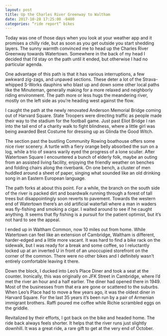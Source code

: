 ```yaml
---
layout: post
title: Up the Charles River Greenway to Waltham
date: 2017-10-28 17:25:00 -0400
categories: “ride report” bikes
---
```


Today was one of those days when you look at your weather app and it promises a chilly ride, but as soon as you get outside you start shedding layers. The sunny warmth convinced me to head up the Charles River Greenway towards Watertown. Somewhere in the back of my head I decided that I’d stay on the path until it ended, but otherwise I had no particular agenda.

One advantage of this path is that it has various interruptions, a few awkward zig-zags, and unpaved sections. These deter a lot of the Strava-whipped S-Works dauphins who blast up and down some other local paths like the Minuteman, generally making for a more relaxed and neighborly riding environment. The path more or less hugs the meandering river, mostly on the left side as you’re heading west against the flow.

I caught the path at the newly renovated Anderson Memorial Bridge coming out of Harvard Square. State Troopers were directing traffic as people made their way to the stadium for the football game. Just past Eliot Bridge I ran into the tail end of a charity walk to fight blindness, where a little girl was being awarded Best Costume for dressing up as Glinda the Good Witch.

The section past the bustling Community Rowing boathouse offers some nice river scenery. A turtle with a fiery orange belly absorbed the sun on a log, while a trio of swans warily eyed the progress of a lone sculler. After Watertown Square I encountered a bunch of elderly folk, maybe an outing from an assisted living facility, enjoying the friendly weather on benches and folding chairs along the riverbank. On one bench, a cluster of men huddled around a sheet of paper, singing what sounded like an old drinking song in an Eastern European language.

The path forks at about this point. For a while, the branch on the south side of the river is packed dirt and boardwalk running through a forest of tall trees but disappointingly soon reverts to pavement. Towards the western end of Watertown there’s an old artificial waterfall where a man in waders was fly-fishing and smoking a cigar. I waited around to see if he caught anything. It seems that fly fishing is a pursuit for the patient optimist, but it’s not hard to see the appeal.

I ended up in Waltham Common, now 10 miles out from home. While Watertown can feel like an extension of Cambridge, Waltham is different, harder-edged and a little more vacant. It was hard to find a bike rack on the sidewalk, but I was ready for a break and some coffee, so I reluctantly locked up at an inverted U in front of an unoccupied storefront on the corner of the common. There were no other bikes and I definitely wasn’t entirely comfortable leaving it there.

Down the block, I ducked into Leo’s Place Diner and took a seat at the counter. Ironically, this was originally on JFK Street in Cambridge, where I’d met the river an hour and a half earlier. The diner had opened there in 1949. Most of the businesses from that era are gone or scattered to the suburbs. When Leo’s Place had to move a few years ago, it was the oldest diner in Harvard Square. For the last 35 years it’s been run by a pair of Armenian immigrant brothers. Raffi poured me coffee while Richie scrambled eggs on the griddle.

Revitalized by their efforts, I got back on the bike and headed home. The ride back always feels shorter. It helps that the river runs just slightly downhill. It was a great ride, a rare gift to get at the very end of October.
